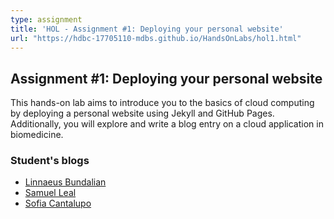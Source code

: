 ```yaml
---
type: assignment
title: 'HOL - Assignment #1: Deploying your personal website'
url: "https://hdbc-17705110-mdbs.github.io/HandsOnLabs/hol1.html"
---
```


## Assignment #1: Deploying your personal website

This hands-on lab aims to introduce you to the basics of cloud computing by deploying a personal website using Jekyll and GitHub Pages. Additionally, you will explore and write a blog entry on a cloud application in biomedicine.

### Student's blogs

- [Linnaeus Bundalian](https://lbundalian.github.io/blog/)
- [Samuel Leal](https://samuleal.github.io/)
- [Sofia Cantalupo](https://sofiacantalupourv.github.io/)

